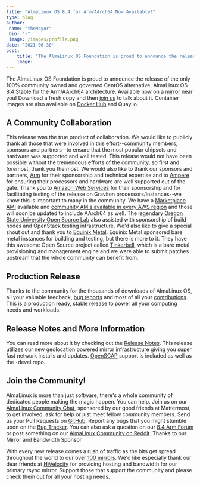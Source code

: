 ```yaml
---
title: "AlmaLinux OS 8.4 for Arm/AArch64 Now Available!"
type: blog
author: 
 name: "theMayor"
 bio: "-"
 image: /images/profile.png
date: '2021-06-30'
post:
    title: "The AlmaLinux OS Foundation is proud to announce the release of the only 100% community owned and governed CentOS alternative, AlmaLinux OS 8.4 Stable for the Arm/AArch64 architecture. Available now on a mirror near you! Download a fresh copy and then join us to talk about it. Container images are also available on Docker Hub and Quay.io."
    image: 
---
```


The AlmaLinux OS Foundation is proud to announce the release of the only 100% community owned and governed CentOS alternative, AlmaLinux OS 8.4 Stable for the Arm/AArch64 architecture. Available now on a [mirror](https://mirrors.almalinux.org/isos/aarch64/8.4.html) near you! Download a fresh copy and then [join us](https://chat.almalinux.org/) to talk about it. Container images are also available on [Docker Hub](https://hub.docker.com/_/almalinux) and Quay.io.

## A Community Collaboration

This release was the true product of collaboration. We would like to publicly thank all those that were involved in this effort--community members, sponsors and partners--to ensure that the most popular chipsets and hardware was supported and well tested. This release would not have been possible without the tremendous efforts of the community, so first and foremost, thank you the most. We would also like to thank our sponsors and partners, [Arm](https://www.arm.com/) for their sponsorship and technical expertise and to [Ampere](https://amperecomputing.com/) for ensuring their processors and hardware are well supported out of the gate. Thank you to [Amazon Web Services](https://aws.amazon.com/) for their sponsorship and for facilitating testing of the release on Graviton processors/instances--we know this is important to many in the community. We have a [Marketplace AMI](https://aws.amazon.com/marketplace/pp/prodview-mku4y3g4sjrye) available and [community AMIs available in every AWS region](https://wiki.almalinux.org/cloud/AWS.html#community-amis) and those will soon be updated to include AArch64 as well. The legendary [Oregon State University Open Source Lab](https://osuosl.org/) also assisted with sponsorship of build nodes and OpenStack testing infrastructure. We'd also like to give a special shout out and thank you to [Equinix Metal](https://metal.equinix.com/). Equinix Metal sponsored bare metal instances for building and testing, but there is more to it. They have this awesome Open Source project called [Tinkerbell](https://tinkerbell.org/), which is a bare metal provisioning and management engine and we were able to submit patches upstream that the whole community can benefit from.

## Production Release

Thanks to the community for the thousands of downloads of AlmaLinux OS, all your valuable feedback, [bug reports](https://bugs.almalinux.org/) and most of all your [contributions](https://github.com/almalinux). This is a production ready, stable release to power all your computing needs and workloads.

## Release Notes and More Information

You can read more about it by checking out the [Release Notes](https://wiki.almalinux.org/release-notes/8.4-arm.html). This release utilizes our new geolocation powered mirror infrastructure giving you super fast network installs and updates. [OpenSCAP](https://www.open-scap.org/) support is included as well as the -devel repo.

## Join the Community!

AlmaLinux is more than just software, there's a whole community of dedicated people making the magic happen. You can help. Join us on our [AlmaLinux Community Chat](https://chat.almalinux.org/), sponsored by our good friends at Mattermost, to get involved, ask for help or just meet fellow community members. Send us your Pull Requests on [GitHub](https://github.com/almalinux). Report any bugs that you might stumble upon on the [Bug Tracker](https://bugs.almalinux.org/). You can also ask a question on our [8.4 Arm Forum](https://almalinux.discourse.group/c/devel/8-4-arm/24) or post something on our [AlmaLinux Community on Reddit](https://reddit.com/r/almalinux).
Thanks to our Mirror and Bandwidth Sponsor

With every new release comes a rush of traffic as the bits get spread throughout the world to our over [100 mirrors](https://mirrors.almalinux.org/). We'd like especially thank our dear friends at [HiVelocity](https://www.hivelocity.net/) for providing hosting and bandwidth for our primary rsync mirror. Support those that support the community and please check them out for all your hosting needs.